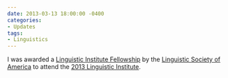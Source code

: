 ```yaml
---
date: 2013-03-13 18:00:00 -0400
categories:
- Updates
tags:
- Linguistics
---
```


I was awarded a <a href="https://www.linguisticsociety.org/meetings-institutes/institutes/fellowships">Linguistic Institute Fellowship</a> by the <a href="https://www.linguisticsociety.org/">Linguistic Society of America</a> to attend the <a href="http://lsa2013.lsa.umich.edu/">2013 Linguistic Institute</a>.

<!-- more -->
